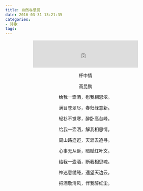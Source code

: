 ```yaml
---
title: 自然与感觉
date: 2016-03-31 13:21:35
categories:
- 诗歌
tags: 
---
```

<div align="center"><iframe src="http://music.163.com/outchain/player?type=2&amp;id=247579&amp;auto=1&amp;height=66" width="330" height="86" frameborder="no" marginwidth="0" marginheight="0"></iframe></div>
<p style="text-align: center;">杯中情</p>
<p style="text-align: center;">高昆鹏</p>
<p style="text-align: center;">给我一壶酒，慰我相思浓。</p>
<p style="text-align: center;">满目苍翠尽，春归绿意新。</p>
<p style="text-align: center;">轻衫不觉寒，醉卧高台峰。</p>
<p style="text-align: center;">给我一壶洒，解我相思情。</p>
<p style="text-align: center;">周山路迢迢，天涯去追寻。</p>
<p style="text-align: center;">心事无从诉，暗赋红叶文。</p>
<p style="text-align: center;">给我一壶酒，断我相思魂。</p>
<p style="text-align: center;">神迷意缱绻，遥望天边云。</p>
<p style="text-align: center;">把酒敬清风，伴我醉红尘。</p>